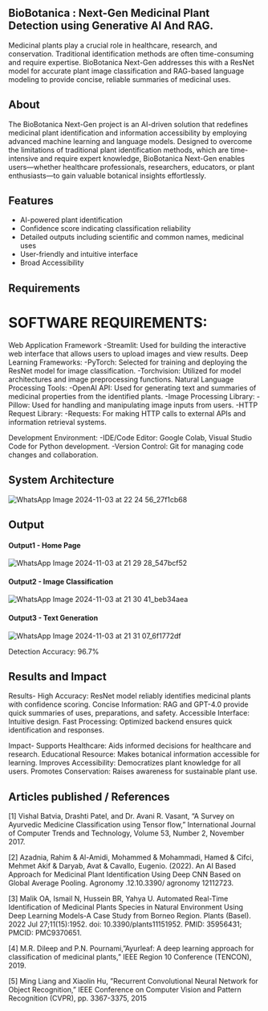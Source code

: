 ## BioBotanica : Next-Gen Medicinal Plant Detection using Generative AI And RAG.
Medicinal plants play a crucial role in healthcare, research, and conservation. Traditional identification methods are often time-consuming and require expertise.
BioBotanica Next-Gen addresses this with a ResNet model for accurate plant image classification and RAG-based language modeling to provide concise, reliable summaries of medicinal uses.

## About
The BioBotanica Next-Gen project is an AI-driven solution that redefines medicinal plant identification and information accessibility by employing advanced machine learning and language models. Designed to overcome the limitations of traditional plant identification methods, which are time-intensive and require expert knowledge, BioBotanica Next-Gen enables users—whether healthcare professionals, researchers, educators, or plant enthusiasts—to gain valuable botanical insights effortlessly.

## Features
- AI-powered plant identification
- Confidence score indicating classification reliability
- Detailed outputs including scientific and common names, medicinal uses
- User-friendly and intuitive interface
- Broad Accessibility

## Requirements
# SOFTWARE REQUIREMENTS:
Web Application Framework
    -Streamlit: Used for building the interactive web interface that allows users to upload images and view results.
Deep Learning Frameworks:
    -PyTorch: Selected for training and deploying the ResNet model for image classification.
    -Torchvision: Utilized for model architectures and image preprocessing functions.
Natural Language Processing Tools:
    -OpenAI API: Used for generating text and summaries of medicinal properties from the identified plants.
    -Image Processing Library:
    -Pillow: Used for handling and manipulating image inputs from users.
    -HTTP Request Library:
    -Requests: For making HTTP calls to external APIs and information retrieval systems.

Development Environment:
    -IDE/Code Editor: Google Colab, Visual Studio Code  for Python development.
    -Version Control: Git for managing code changes and collaboration.

## System Architecture
![WhatsApp Image 2024-11-03 at 22 24 56_27f1cb68](https://github.com/user-attachments/assets/e18521f2-ff9f-498f-988c-8dac8272ff1a)



## Output

#### Output1 - Home Page

![WhatsApp Image 2024-11-03 at 21 29 28_547bcf52](https://github.com/user-attachments/assets/f7d29dbd-b453-49ef-a199-a7a8128b3144)


#### Output2 - Image Classification 

![WhatsApp Image 2024-11-03 at 21 30 41_beb34aea](https://github.com/user-attachments/assets/69a3df06-c6d1-4294-b200-86010ba28a4f)


#### Output3 - Text Generation

![WhatsApp Image 2024-11-03 at 21 31 07_6f1772df](https://github.com/user-attachments/assets/e0a59641-cc77-47b4-bc12-42986f5bc0eb)


Detection Accuracy: 96.7%

## Results and Impact
Results-
High Accuracy: ResNet model reliably identifies medicinal plants with confidence scoring.
Concise Information: RAG and GPT-4.0 provide quick summaries of uses, preparations, and safety.
Accessible Interface: Intuitive design.
Fast Processing: Optimized backend ensures quick identification and responses.

Impact-
Supports Healthcare: Aids informed decisions for healthcare and research.
Educational Resource: Makes botanical information accessible for learning.
Improves Accessibility: Democratizes plant knowledge for all users.
Promotes Conservation: Raises awareness for sustainable plant use.

## Articles published / References
[1] Vishal Batvia, Drashti Patel, and Dr. Avani R. Vasant, “A Survey on Ayurvedic Medicine Classification using Tensor flow,” International Journal of Computer Trends and Technology, Volume 53, Number 2, November 2017.

[2] Azadnia, Rahim & Al-Amidi, Mohammed & Mohammadi, Hamed & Cifci, Mehmet Akif & Daryab, Avat & Cavallo, Eugenio. (2022). An AI Based Approach for Medicinal Plant Identification Using Deep CNN Based on Global Average Pooling. Agronomy .12.10.3390/ agronomy 12112723. 

[3] Malik OA, Ismail N, Hussein BR, Yahya U. Automated Real-Time Identification of Medicinal Plants Species in Natural Environment Using Deep Learning Models-A Case Study from Borneo Region. Plants (Basel). 2022 Jul 27;11(15):1952. doi: 10.3390/plants11151952. PMID: 35956431; PMCID: PMC9370651.

[4] M.R. Dileep and P.N. Pournami,”Ayurleaf: A deep learning approach for classification of medicinal plants,” IEEE Region 10 Conference (TENCON), 2019.

[5] Ming Liang and Xiaolin Hu, ”Recurrent Convolutional Neural Network for Object Recognition,” IEEE Conference on Computer Vision and Pattern Recognition (CVPR), pp. 3367-3375, 2015





